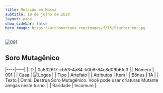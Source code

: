```yaml
---
title: Mutação em Massa
subtitle: 10 de julho de 2020
layout: page
show_sidebar: false
hero_image: https://archonarcana.com/images/f/f5/Starter-mm.jpg
---
```


![091](https://cdn.keyforgegame.com/media/card_front/pt/479_091_4W8383WJ7WFM_pt.png)

## Soro Mutagênico

|----|----|
| ID | 0a5326f7-cb53-4a84-b0b6-84c8d09b6fc3 |
| Número | 091 |
| Casa | ![Logos](https://archonarcana.com/images/thumb/c/ce/Logos.png/22px-Logos.png "Logos") |
| Tipo | Artefato |
| Atributos | Item |
| Bônus | 1A |
| Texto | Omni: Destrua Soro Mutagênico.   Você pode usar criaturas Mutante amigas neste turno. |
| Raridade | Incomum |
